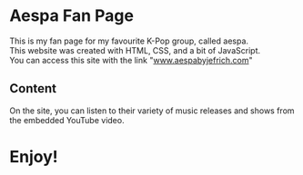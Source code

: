 # Aespa Fan Page

This is my fan page for my favourite K-Pop group, called aespa. <br>
This website was created with HTML, CSS, and a bit of JavaScript. <br>
You can access this site with the link "www.aespabyjefrich.com" <br>
## Content
On the site, you can listen to their variety of music releases and shows from the embedded YouTube video. <br>
# Enjoy!
